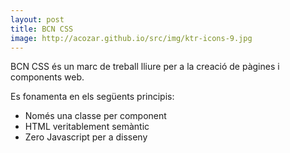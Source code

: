 ```yaml
---
layout: post
title: BCN CSS
image: http://acozar.github.io/src/img/ktr-icons-9.jpg
---
```


BCN CSS és un marc de treball lliure per a la creació de pàgines i components web.

Es fonamenta en els següents principis:

- Només una classe per component
- HTML veritablement semàntic
- Zero Javascript per a disseny